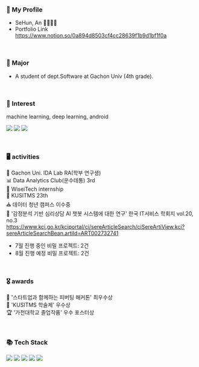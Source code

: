 
<h3 align="left"> 🐧 My Profile </h3>

- SeHun, An 🙎‍♂️🇰🇷
- Portfolio Link https://www.notion.so/0a894d8503cf4cc28639f1b9d1bf1f0a


<br>


<h3 align="left">  🔖  Major </h3>

- A student of dept.Software at Gachon Univ (4th grade).

<br>

<h3 align="left">  👋 Interest </h3>

machine learning, deep learning, android

<a href="https://velog.io/@colorful-stars" target="_blank"><img src="https://img.shields.io/badge/Velog-20c997?style=flat-square&logo=Vimeo&logoColor=white"/></a>
<a href="mailto:ansehoon1999@gmail.com"><img src="https://img.shields.io/badge/Gmail-d14836?style=flat-square&logo=Gmail&logoColor=white&link=ansehoon1999@gmail.com"/></a>
<a href="https://www.instagram.com/se7hun/"><img src="https://img.shields.io/badge/Instagram-E4405F?style=flat-square&logo=Instagram&logoColor=white&link=https://www.instagram.com/se7hun/"/></a>

<br>

<h3 align="left"> 🖥  activities </h3>

📝 Gachon Uni. IDA Lab RA(학부 연구생)<br>
📊 Data Analytics Club(운수데통) 3rd<br>
🏢 WiseiTech internship<br>
👀 KUSITMS 23th<br>
⛪ 데이터 청년 캠퍼스 이수중<br>
📃 '감정분석 기반 심리상담 AI 챗봇 시스템에 대한 연구' 한국 IT서비스 학회지 vol.20, no.3 
https://www.kci.go.kr/kciportal/ci/sereArticleSearch/ciSereArtiView.kci?sereArticleSearchBean.artiId=ART002732741

- 7월 진행 중인 비밀 프로젝트: 2건<br>
- 8월 진행 예정 비밀 프로젝트: 2건<br>


<br>





<h3 align="left"> 🎖 awards </h3>

🥈 '스타트업과 함께하는 피버팅 해커톤' 최우수상 <br>
🥉 'KUSITMS 학술제' 우수상 <br>
🏆 '가천대학교 졸업작품' 우수 포스터상 <br>

<br>


<h3 align="left">📚 Tech Stack</h3>
<p align="left">
  <img src="https://img.shields.io/badge/Java-007396?style=flat-square&logo=Java&logoColor=white"/></a>
  <img src="https://img.shields.io/badge/Python-3766AB?style=flat-square&logo=Python&logoColor=white"/></a>
  <img src="https://img.shields.io/badge/Javascript-ffb13b?style=flat-square&logo=javascript&logoColor=white"/></a>
  <img src="https://img.shields.io/badge/Mysql-E6B91E?style=flat-square&logo=MySql&logoColor=white"/></a>
  <img src="https://img.shields.io/badge/Node.js-339933?style=flat-square&logo=Node.js&logoColor=white"/></a>
</p>

